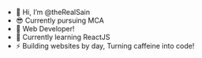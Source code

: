 - 👋 Hi, I’m @theRealSain
- 😎 Currently pursuing MCA
- 👀 Web Developer!
- 🌱 Currently learning ReactJS
- ⚡ Building websites by day, Turning caffeine into code!

<!---
theRealSain/theRealSain is a ✨ special ✨ repository because its `README.md` (this file) appears on your GitHub profile.
You can click the Preview link to take a look at your changes.
--->
